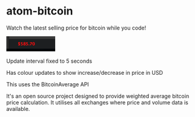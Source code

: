atom-bitcoin
============

Watch the latest selling price for bitcoin while you code!

![](screenshot.png)

Update interval fixed to 5 seconds

Has colour updates to show increase/decrease in price in USD

This uses the BitcoinAverage API

 It's an open source project designed to provide weighted average bitcoin price calculation. It utilises all exchanges where price and volume data is available.
